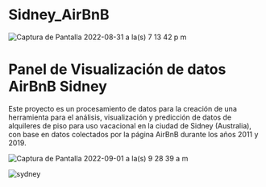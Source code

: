 # Sidney_AirBnB
                               
![Captura de Pantalla 2022-08-31 a la(s) 7 13 42 p  m](https://user-images.githubusercontent.com/110174766/187749222-c5b57a26-fe5e-45b5-8f0b-e6f66c03136f.png) 

# Panel de Visualización de datos AirBnB Sidney 


Este proyecto es un procesamiento de datos para la creación de una herramienta para el análisis, visualización y predicción de datos de alquileres de piso para uso vacacional en la ciudad de Sidney (Australia), con base en datos colectados por la página AirBnB durante los años 2011 y 2019.

![Captura de Pantalla 2022-09-01 a la(s) 9 28 39 a  m](https://user-images.githubusercontent.com/110174766/187857252-a2ef03fc-ef21-474f-a587-3576bc0984d4.png)


![sydney](https://user-images.githubusercontent.com/110174766/187749402-4aa28644-629c-4d3e-ba2b-bbb6ae12c898.jpeg)

